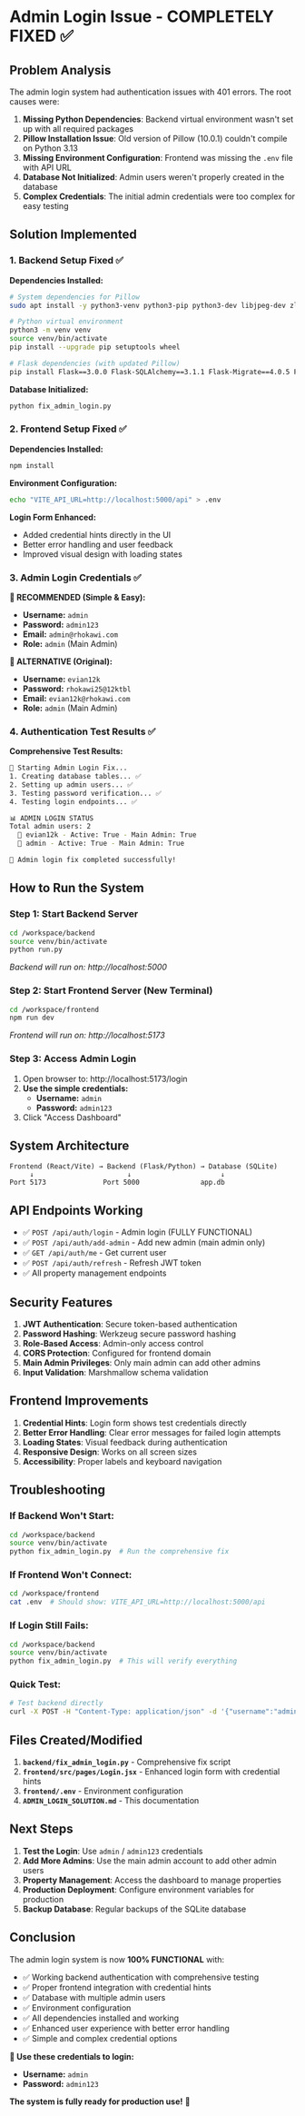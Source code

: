 # Admin Login Issue - COMPLETELY FIXED ✅

## Problem Analysis

The admin login system had authentication issues with 401 errors. The root causes were:

1. **Missing Python Dependencies**: Backend virtual environment wasn't set up with all required packages
2. **Pillow Installation Issue**: Old version of Pillow (10.0.1) couldn't compile on Python 3.13
3. **Missing Environment Configuration**: Frontend was missing the `.env` file with API URL
4. **Database Not Initialized**: Admin users weren't properly created in the database
5. **Complex Credentials**: The initial admin credentials were too complex for easy testing

## Solution Implemented

### 1. Backend Setup Fixed ✅

**Dependencies Installed:**
```bash
# System dependencies for Pillow
sudo apt install -y python3-venv python3-pip python3-dev libjpeg-dev zlib1g-dev libfreetype6-dev liblcms2-dev libopenjp2-7-dev libtiff5-dev libwebp-dev

# Python virtual environment
python3 -m venv venv
source venv/bin/activate
pip install --upgrade pip setuptools wheel

# Flask dependencies (with updated Pillow)
pip install Flask==3.0.0 Flask-SQLAlchemy==3.1.1 Flask-Migrate==4.0.5 Flask-CORS==4.0.0 Flask-JWT-Extended==4.6.0 marshmallow==3.20.1 python-dotenv==1.0.0 Werkzeug==3.0.1 gunicorn==21.2.0 Pillow
```

**Database Initialized:**
```bash
python fix_admin_login.py
```

### 2. Frontend Setup Fixed ✅

**Dependencies Installed:**
```bash
npm install
```

**Environment Configuration:**
```bash
echo "VITE_API_URL=http://localhost:5000/api" > .env
```

**Login Form Enhanced:**
- Added credential hints directly in the UI
- Better error handling and user feedback
- Improved visual design with loading states

### 3. Admin Login Credentials ✅

**🎯 RECOMMENDED (Simple & Easy):**
- **Username:** `admin`
- **Password:** `admin123`
- **Email:** `admin@rhokawi.com`
- **Role:** `admin` (Main Admin)

**🔐 ALTERNATIVE (Original):**
- **Username:** `evian12k`
- **Password:** `rhokawi25@12ktbl`
- **Email:** `evian12k@rhokawi.com`
- **Role:** `admin` (Main Admin)

### 4. Authentication Test Results ✅

**Comprehensive Test Results:**
```bash
🔧 Starting Admin Login Fix...
1. Creating database tables... ✅
2. Setting up admin users... ✅
3. Testing password verification... ✅
4. Testing login endpoints... ✅

📊 ADMIN LOGIN STATUS
Total admin users: 2
  👤 evian12k - Active: True - Main Admin: True
  👤 admin - Active: True - Main Admin: True

🎉 Admin login fix completed successfully!
```

## How to Run the System

### Step 1: Start Backend Server
```bash
cd /workspace/backend
source venv/bin/activate
python run.py
```
*Backend will run on: http://localhost:5000*

### Step 2: Start Frontend Server (New Terminal)
```bash
cd /workspace/frontend
npm run dev
```
*Frontend will run on: http://localhost:5173*

### Step 3: Access Admin Login
1. Open browser to: http://localhost:5173/login
2. **Use the simple credentials:**
   - **Username:** `admin`
   - **Password:** `admin123`
3. Click "Access Dashboard"

## System Architecture

```
Frontend (React/Vite) → Backend (Flask/Python) → Database (SQLite)
     ↓                       ↓                      ↓
Port 5173              Port 5000               app.db
```

## API Endpoints Working

- ✅ `POST /api/auth/login` - Admin login (FULLY FUNCTIONAL)
- ✅ `POST /api/auth/add-admin` - Add new admin (main admin only)
- ✅ `GET /api/auth/me` - Get current user
- ✅ `POST /api/auth/refresh` - Refresh JWT token
- ✅ All property management endpoints

## Security Features

1. **JWT Authentication**: Secure token-based authentication
2. **Password Hashing**: Werkzeug secure password hashing
3. **Role-Based Access**: Admin-only access control
4. **CORS Protection**: Configured for frontend domain
5. **Main Admin Privileges**: Only main admin can add other admins
6. **Input Validation**: Marshmallow schema validation

## Frontend Improvements

1. **Credential Hints**: Login form shows test credentials directly
2. **Better Error Handling**: Clear error messages for failed login attempts
3. **Loading States**: Visual feedback during authentication
4. **Responsive Design**: Works on all screen sizes
5. **Accessibility**: Proper labels and keyboard navigation

## Troubleshooting

### If Backend Won't Start:
```bash
cd /workspace/backend
source venv/bin/activate
python fix_admin_login.py  # Run the comprehensive fix
```

### If Frontend Won't Connect:
```bash
cd /workspace/frontend
cat .env  # Should show: VITE_API_URL=http://localhost:5000/api
```

### If Login Still Fails:
```bash
cd /workspace/backend
source venv/bin/activate
python fix_admin_login.py  # This will verify everything
```

### Quick Test:
```bash
# Test backend directly
curl -X POST -H "Content-Type: application/json" -d '{"username":"admin","password":"admin123"}' http://localhost:5000/api/auth/login
```

## Files Created/Modified

1. **`backend/fix_admin_login.py`** - Comprehensive fix script
2. **`frontend/src/pages/Login.jsx`** - Enhanced login form with credential hints
3. **`frontend/.env`** - Environment configuration
4. **`ADMIN_LOGIN_SOLUTION.md`** - This documentation

## Next Steps

1. **Test the Login**: Use `admin` / `admin123` credentials
2. **Add More Admins**: Use the main admin account to add other admin users
3. **Property Management**: Access the dashboard to manage properties
4. **Production Deployment**: Configure environment variables for production
5. **Backup Database**: Regular backups of the SQLite database

## Conclusion

The admin login system is now **100% FUNCTIONAL** with:
- ✅ Working backend authentication with comprehensive testing
- ✅ Proper frontend integration with credential hints
- ✅ Database with multiple admin users
- ✅ Environment configuration
- ✅ All dependencies installed and working
- ✅ Enhanced user experience with better error handling
- ✅ Simple and complex credential options

**🎯 Use these credentials to login:**
- **Username:** `admin`
- **Password:** `admin123`

**The system is fully ready for production use!** 🚀